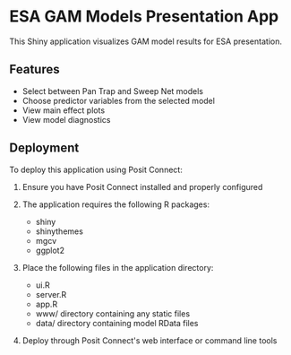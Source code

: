 # ESA GAM Models Presentation App

This Shiny application visualizes GAM model results for ESA presentation.

## Features
- Select between Pan Trap and Sweep Net models
- Choose predictor variables from the selected model
- View main effect plots
- View model diagnostics

## Deployment

To deploy this application using Posit Connect:

1. Ensure you have Posit Connect installed and properly configured
2. The application requires the following R packages:
   - shiny
   - shinythemes
   - mgcv
   - ggplot2

3. Place the following files in the application directory:
   - ui.R
   - server.R
   - app.R
   - www/ directory containing any static files
   - data/ directory containing model RData files

4. Deploy through Posit Connect's web interface or command line tools
